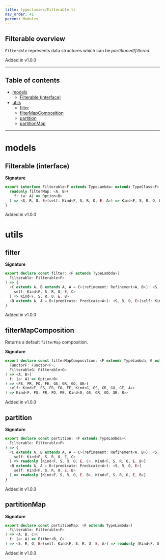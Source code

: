 ```yaml
---
title: typeclasses/Filterable.ts
nav_order: 41
parent: Modules
---
```


## Filterable overview

`Filterable` represents data structures which can be _partitioned_/_filtered_.

Added in v1.0.0

---

<h2 class="text-delta">Table of contents</h2>

- [models](#models)
  - [Filterable (interface)](#filterable-interface)
- [utils](#utils)
  - [filter](#filter)
  - [filterMapComposition](#filtermapcomposition)
  - [partition](#partition)
  - [partitionMap](#partitionmap)

---

# models

## Filterable (interface)

**Signature**

```ts
export interface Filterable<F extends TypeLambda> extends TypeClass<F> {
  readonly filterMap: <A, B>(
    f: (a: A) => Option<B>
  ) => <S, R, O, E>(self: Kind<F, S, R, O, E, A>) => Kind<F, S, R, O, E, B>
}
```

Added in v1.0.0

# utils

## filter

**Signature**

```ts
export declare const filter: <F extends TypeLambda>(
  Filterable: Filterable<F>
) => {
  <C extends A, B extends A, A = C>(refinement: Refinement<A, B>): <S, R, O, E>(
    self: Kind<F, S, R, O, E, C>
  ) => Kind<F, S, R, O, E, B>
  <B extends A, A = B>(predicate: Predicate<A>): <S, R, O, E>(self: Kind<F, S, R, O, E, B>) => Kind<F, S, R, O, E, B>
}
```

Added in v1.0.0

## filterMapComposition

Returns a default `filterMap` composition.

**Signature**

```ts
export declare const filterMapComposition: <F extends TypeLambda, G extends TypeLambda>(
  FunctorF: Functor<F>,
  FilterableG: Filterable<G>
) => <A, B>(
  f: (a: A) => Option<B>
) => <FS, FR, FO, FE, GS, GR, GO, GE>(
  self: Kind<F, FS, FR, FO, FE, Kind<G, GS, GR, GO, GE, A>>
) => Kind<F, FS, FR, FO, FE, Kind<G, GS, GR, GO, GE, B>>
```

Added in v1.0.0

## partition

**Signature**

```ts
export declare const partition: <F extends TypeLambda>(
  Filterable: Filterable<F>
) => {
  <C extends A, B extends A, A = C>(refinement: Refinement<A, B>): <S, R, O, E>(
    self: Kind<F, S, R, O, E, C>
  ) => readonly [Kind<F, S, R, O, E, C>, Kind<F, S, R, O, E, B>]
  <B extends A, A = B>(predicate: Predicate<A>): <S, R, O, E>(
    self: Kind<F, S, R, O, E, B>
  ) => readonly [Kind<F, S, R, O, E, B>, Kind<F, S, R, O, E, B>]
}
```

Added in v1.0.0

## partitionMap

**Signature**

```ts
export declare const partitionMap: <F extends TypeLambda>(
  Filterable: Filterable<F>
) => <A, B, C>(
  f: (a: A) => Either<B, C>
) => <S, R, O, E>(self: Kind<F, S, R, O, E, A>) => readonly [Kind<F, S, R, O, E, B>, Kind<F, S, R, O, E, C>]
```

Added in v1.0.0
